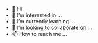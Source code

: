 - 👋 Hi
- 👀 I’m interested in ...
- 🌱 I’m currently learning ...
- 💞️ I’m looking to collaborate on ...
- 📫 How to reach me ...

<!---s a ✨ special ✨ repository because its `README.md` (this file) appears on your GitHub profile.
You can click the Preview link to take a look at your changes.
--->
